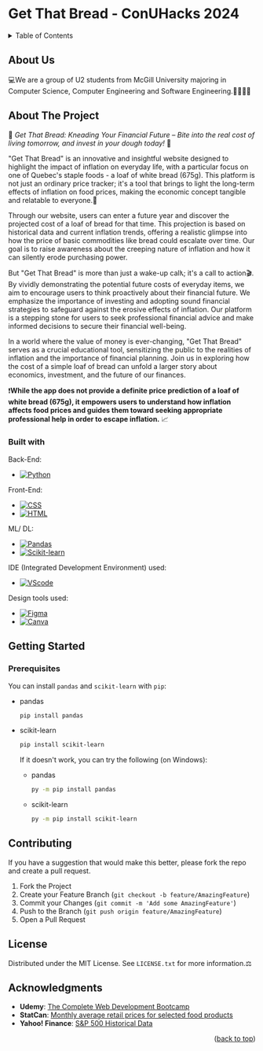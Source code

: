<a name="readme-top"></a>
# Get That Bread - ConUHacks 2024

<!-- TABLE OF CONTENTS -->
<details>
  <summary>Table of Contents</summary>
  <ol>
    <li><a href="#about-us">About Us</a></li>
    <li>
      <a href="#about-the-project">About The Project</a>
      <ul>
        <li><a href="#built-with">Built With</a></li>
      </ul>
    </li>
    <li>
      <a href="#getting-started">Getting Started</a>
      <ul>
        <li><a href="#prerequisites">Prerequisites</a></li>
      </ul>
    </li>
    <li><a href="#contributing">Contributing</a></li>
    <li><a href="#license">License</a></li>
    <li><a href="#acknowledgments">Acknowledgments</a></li>
  </ol>
</details>

<!-- ABOUT US -->
## About Us

💻We are a group of U2 students from McGill University majoring in Computer Science, Computer Engineering and Software Engineering.👨‍💻👩‍💻

<!-- ABOUT THE PROJECT -->
## About The Project

🍞 *Get That Bread: Kneading Your Financial Future – Bite into the real cost of living tomorrow, and invest in your dough today!* 🥖

"Get That Bread" is an innovative and insightful website designed to highlight the impact of inflation on everyday life, with a particular focus on one of Quebec's staple foods - a loaf of white bread (675g). This platform is not just an ordinary price tracker; it's a tool that brings to light the long-term effects of inflation on food prices, making the economic concept tangible and relatable to everyone.💸

Through our website, users can enter a future year and discover the projected cost of a loaf of bread for that time. This projection is based on historical data and current inflation trends, offering a realistic glimpse into how the price of basic commodities like bread could escalate over time. Our goal is to raise awareness about the creeping nature of inflation and how it can silently erode purchasing power.

But "Get That Bread" is more than just a wake-up call📞; it's a call to action🎬. By vividly demonstrating the potential future costs of everyday items, we aim to encourage users to think proactively about their financial future. We emphasize the importance of investing and adopting sound financial strategies to safeguard against the erosive effects of inflation. Our platform is a stepping stone for users to seek professional financial advice and make informed decisions to secure their financial well-being.

In a world where the value of money is ever-changing, "Get That Bread" serves as a crucial educational tool, sensitizing the public to the realities of inflation and the importance of financial planning. Join us in exploring how the cost of a simple loaf of bread can unfold a larger story about economics, investment, and the future of our finances.

❗**While the app does not provide a definite price prediction of a loaf of white bread (675g), it empowers users to understand how inflation affects food prices and guides them toward seeking appropriate professional help in order to escape inflation.** 📈

### Built with

Back-End: 

* [![Python][Python.com]][Python-url]

Front-End:

* [![CSS][CSS.com]][CSS-url]
* [![HTML][HTML.com]][HTML-url]

ML/ DL:

* [![Pandas][Pandas.com]][Pandas-url]
* [![Scikit-learn][scikit-learn.com]][scikit-learn-url]

IDE (Integrated Development Environment) used:

* [![VScode][VScode.com]][VScode-url]

Design tools used:

* [![Figma][Figma.com]][Figma-url]
* [![Canva][Canva.com]][Canva-url]

<!-- GETTING STARTED -->
## Getting Started

### Prerequisites

You can install ``pandas`` and ``scikit-learn`` with ``pip``:

* pandas
  ```sh
  pip install pandas
  ```
* scikit-learn
  ```sh
  pip install scikit-learn
  ```
  If it doesn't work, you can try the following (on Windows):
  
  * pandas
    ```sh
    py -m pip install pandas
    ```
  * scikit-learn
    ```sh
    py -m pip install scikit-learn
    ```

<!-- CONTRIBUTING -->
## Contributing

If you have a suggestion that would make this better, please fork the repo and create a pull request. 

1. Fork the Project
2. Create your Feature Branch (`git checkout -b feature/AmazingFeature`)
3. Commit your Changes (`git commit -m 'Add some AmazingFeature'`)
4. Push to the Branch (`git push origin feature/AmazingFeature`)
5. Open a Pull Request

<!-- License -->
## License

Distributed under the MIT License. See `LICENSE.txt` for more information.⚖️

<!-- ACKNOWLEDGMENTS -->
## Acknowledgments

* **Udemy**: [The Complete Web Development Bootcamp](https://studentsupport.udemy.com/course/the-complete-web-development-bootcamp/learn/lecture/38126452#overview)
* **StatCan**: [Monthly average retail prices for selected food products](https://www150.statcan.gc.ca/t1/tbl1/en/tv.action?pid=1810024502&pickMembers%5B0%5D=1.5&cubeTimeFrame.startMonth=01&cubeTimeFrame.startYear=2017&cubeTimeFrame.endMonth=12&cubeTimeFrame.endYear=2023&referencePeriods=20170101%2C20231201)
* **Yahoo! Finance**: [S&P 500 Historical Data](https://finance.yahoo.com/quote/%5EGSPC/history/?guccounter=1)

<p align="right">(<a href="#readme-top">back to top</a>)</p>


<!-- MARKDOWN LINKS & IMAGES -->
<!-- https://www.markdownguide.org/basic-syntax/#reference-style-links -->
<!-- https://ileriayo.github.io/markdown-badges/ -->

[VScode.com]: https://img.shields.io/badge/Visual%20Studio%20Code-0078d7.svg?style=for-the-badge&logo=visual-studio-code&logoColor=white
[VScode-url]: hhttps://code.visualstudio.com/
[Python.com]: https://img.shields.io/badge/python-3670A0?style=for-the-badge&logo=python&logoColor=ffdd54
[Python-url]: https://www.python.org/
[CSS.com]: https://img.shields.io/badge/css3-%231572B6.svg?style=for-the-badge&logo=css3&logoColor=white
[CSS-url]: https://developer.mozilla.org/en-US/docs/Web/CSS
[HTML.com]: https://img.shields.io/badge/html5-%23E34F26.svg?style=for-the-badge&logo=html5&logoColor=white
[HTML-url]: https://developer.mozilla.org/en-US/docs/Web/HTML
[Pandas.com]: https://img.shields.io/badge/pandas-%23150458.svg?style=for-the-badge&logo=pandas&logoColor=white
[Pandas-url]: https://pandas.pydata.org/docs/
[scikit-learn.com]: https://img.shields.io/badge/scikit--learn-%23F7931E.svg?style=for-the-badge&logo=scikit-learn&logoColor=white
[scikit-learn-url]: https://scikit-learn.org/stable/index.html
[Figma.com]: https://img.shields.io/badge/figma-%23F24E1E.svg?style=for-the-badge&logo=figma&logoColor=white
[Figma-url]: https://www.figma.com/
[Canva.com]: https://img.shields.io/badge/Canva-%2300C4CC.svg?style=for-the-badge&logo=Canva&logoColor=white
[Canva-url]: https://www.canva.com/
